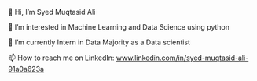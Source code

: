 👋 Hi, I’m Syed Muqtasid Ali

👀 I’m interested in Machine Learning and Data Science using python

🌱 I’m currently Intern in Data Majority as a Data scientist

📫 How to reach me on LinkedIn: www.linkedin.com/in/syed-muqtasid-ali-91a0a623a

